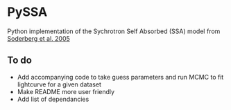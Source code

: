 # PySSA  
Python implementation of the Sychrotron Self Absorbed (SSA) model from
[Soderberg et al. 2005](https://ui.adsabs.harvard.edu/abs/2005ApJ...621..908S/abstract) 

## To do
- Add accompanying code to take guess parameters and run MCMC to fit lightcurve for a given dataset
- Make README more user friendly
- Add list of dependancies 


